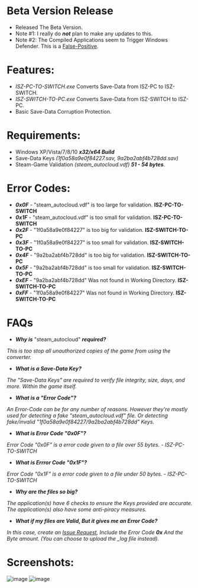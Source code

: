 # Beta Version Release
- Released The Beta Version.
- Note #1: I really do ***not*** plan to make any updates to this.
- Note #2: The Compiled Applications seem to Trigger Windows Defender. This is a [False-Positive](https://www.safetydetectives.com/blog/what-are-antivirus-false-positives-how-to-fix-them/).

# Features:
- *ISZ-PC-TO-SWITCH.exe* Converts Save-Data from ISZ-PC to ISZ-SWITCH.
- *ISZ-SWITCH-TO-PC.exe* Converts Save-Data from ISZ-SWITCH to ISZ-PC.
- Basic Save-Data Corruption Protection.

# Requirements:
- Windows XP/Vista/7/8/10 ***x32/x64 Build***
- Save-Data Keys *(1f0a58a9e0f84227.sav, 9a2ba2abf4b728dd.sav)*
- Steam-Game Validation *(steam_autocloud.vdf)* ***51 - 54 bytes***.

# Error Codes:
- ***0x0F*** - "steam_autocloud.vdf" is too large for validation. **ISZ-PC-TO-SWITCH**
- ***0x1F*** - "steam_autocloud.vdf" is too small for validation. **ISZ-PC-TO-SWITCH**
- ***0x2F*** - "1f0a58a9e0f84227" is too big for validation. **ISZ-SWITCH-TO-PC**
- ***0x3F*** - "1f0a58a9e0f84227" is too small for validation. **ISZ-SWITCH-TO-PC**
- ***0x4F*** - "9a2ba2abf4b728dd" is too big for validation. **ISZ-SWITCH-TO-PC**
- ***0x5F*** - "9a2ba2abf4b728dd" is too small for validation. **ISZ-SWITCH-TO-PC**
- ***0xEF*** - "9a2ba2abf4b728dd" Was not found in Working Directory. **ISZ-SWITCH-TO-PC**
- ***0xFF*** - "1f0a58a9e0f84227" Was not found in Working Directory. **ISZ-SWITCH-TO-PC**




# FAQs
- ***Why is*** "steam_autocloud" ***required?***

*This is too stop all unauthorized copies of the game from using the converter.*

- ***What is a Save-Data Key?***

*The "Save-Data Keys" are required to verify file integrity, size, days, and more. Within the game itself.*

- ***What is a "Error Code"?***

*An Error-Code can be for any number of reasons. However they're mostly used for detecting a fake "steam_autocloud.vdf" file.*
*Or detecting fake/invalid "1f0a58a9e0f84227/9a2ba2abf4b728dd" Keys.*

- ***What is Error Code "0x0F"?***

*Error Code "0x0F" is a error code given to a file over 55 bytes. - ISZ-PC-TO-SWITCH*

- ***What is Errror Code "0x1F"?***

*Error Code "0x1F" is a error code given to a file under 50 bytes. - ISZ-PC-TO-SWITCH*

- ***Why are the files so big?***

*The application(s) have 6 checks to ensure the Keys provided are accurate. The application(s) also have some anti-piracy measures.*

- ***What if my files are Valid, But it gives me an Error Code?***

*In this case, create an [Issue Request](https://github.com/Cracko298/ISZ2-SAVE-CONVERTER/issues), Include the Error Code* ***0x*** *And the Byte amount.* *(You can choose to upload the _log file instead).*


# Screenshots:
![image](https://user-images.githubusercontent.com/78656905/183311418-d5eb2981-9073-4094-b399-a75e97cf4a79.png)
![image](https://user-images.githubusercontent.com/78656905/183311455-9e195b41-70f0-4d36-b45d-0a21d8ea7137.png)
